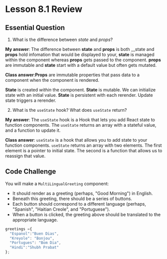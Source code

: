 # Lesson 8.1 Review

## Essential Question
1. What is the difference between _state_ and _props_?

**My answer**: The difference between __state__ and __props__ is both __state and __props__ hold infomation that would be displayed to your, __state__ is managed within the component whereas __props__ gets passed to the component. __props__ are immutable and __state__ start with a default value but often gets mutated.

**Class answer**:__Props__ are immutable properties that pass data to a component when the component is rendered.

__State__ is created _within_ the component. __State__ is mutable. We can initialize state with an initial value. __State__ is persistent with each rerender. Update state triggers a rerender.

2. What is the `useState` hook? What does `useState` return?

**My answer**: The `useState` hook is a Hook that lets you add React state to function components. The `useState` returns an array with a stateful value, and a function to update it.

**Class answer**: `useState` is a hook that allows you to add state to your function components. `useState` returns an array with two elements. The first element is a pointer to initial state. The second is a function that allows us to reassign that value.

## Code Challenge
You will make a `MultiLingualGreeting` component:
* It should render as a greeting (perhaps, "Good Morning") in English. 
* Beneath this greeting, there should be a series of buttons. 
* Each button should correspond to a different language (perhaps, "Spanish", "Haitian Creole", and "Portuguese"). 
* When a button is clicked, the greeting above should be translated to the appropriate language.

```js
greetings ={
  "Espanol":"Buen Dias",
  "Kreyole": "Bonjou",
  "Portugues": "Bom Dia",
  "Hindi":"Shubh Prabat"
};
```
